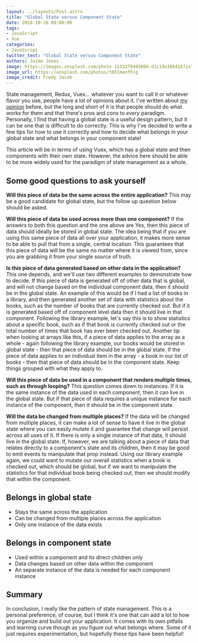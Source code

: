 ```yaml
---
layout: ../layouts/Post.astro
title: "Global State versus Component State"
date: 2018-10-26 09:00:00
tags:
- JavaScript
- Vue
categories:
- JavaScript
twitter_text: "Global State versus Component State"
authors: Jaime Jones
image: https://images.unsplash.com/photo-1533279443086-d1c19a186416?ixlib=rb-0.3.5&s=b6dae2d6ebc4219fad08914b598b318f&auto=format&fit=crop&w=1489&q=80
image_url: https://unsplash.com/photos/t0SlmanfFcg
image_credit: Fredy Jacob
---
```


State management, Redux, Vuex... whatever you want to call it or whatever flavor you use, people have a lot of opinions about it. I've written about [my opinion](https://rimdev.io/the-pros-and-cons-of-state-management/) before, but the long and short of it is that people should do what works for them and that there's pros and cons to _every_ paradigm. Personally, I find that having a global state is a useful design pattern, but it can be one that is difficult to do correctly. This is why I've decided to write a few tips for how to use it correctly and how to decide what belongs in your global state and what belongs in your component state!

This article will be in terms of using Vuex, which has a global state and then components with their own state. However, the advice here should be able to be more widely used for the paradigm of state management as a whole.

## Some good questions to ask yourself

**Will this piece of data be the same across the entire application?**
This may be a good candidate for global state, but the follow up question below should be asked.

**Will this piece of data be used across more than one component?**
If the answers to both this question and the one above are Yes, then this piece of data should ideally be stored in global state. The idea being that if you are using this same piece of data all over your application, it makes more sense to be able to pull that from a single, central location. This guarantees that this piece of data will be the same no matter where it is viewed from, since you are grabbing it from your single source of truth.

**Is this piece of data generated based on other data in the application?**
This one depends, and we'll use two different examples to demonstrate how to decide. If this piece of data is generated off of other data that is global, and will not change based on the individual component data, then it should be in the global state. An example of this would be if I had a list of books in a library, and then generated another set of data with statistics about the books, such as the number of books that are currently checked out. But if it is generated based off of component level data then it should live in that component. Following the library example, let's say this is to show statistics about a specific book, such as if that book is currently checked out or the total number of times that book has ever been checked out. Another tip when looking at arrays like this, if a piece of data applies to the array as a whole - again following the library example, our books would be stored in global state - then that piece of data should be in the global state. If the piece of data applies to an individual item in the array - a book in our list of books - then that piece of data should be in the component state. Keep things grouped with what they apply to.

**Will this piece of data be used in a component that renders multiple times, such as through looping?**
This question comes down to instances. If it is the same instance of the data used in each component, then it can live in the global state. But if that piece of data requires a unique instance for each instance of the component, then it should be in the component state.

**Will the data be changed from multiple places?**
If the data will be changed from multiple places, it can make a lot of sense to have it live in the global state where you can easily mutate it and guarantee that change will persist across all uses of it. If there is only a single instance of that data, it should live in the global state. If, however, we are talking about a piece of data that relates directly to a component's state and its children, then it may be good to emit events to manipulate that prop instead. Using our library example again, we could want to mutate our overall statistics when a book is checked out, which should be global, but if we want to manipulate the statistics for that individual book being checked out, then we should modify that within the component.

## Belongs in global state
- Stays the same across the application
- Can be changed from multiple places across the application
- Only one instance of the data exists

## Belongs in component state
- Used within a component and its direct children only
- Data changes based on other data within the component
- An separate instance of the data is needed for each component instance

## Summary
In conclusion, I really like the pattern of state management. This is a personal preference, of course, but I think it's one that can add a lot to how you organize and build out your application. It comes with its own pitfalls and learning curve though as you figure out what belongs where. Some of it just requires experimentation, but hopefully these tips have been helpful!
